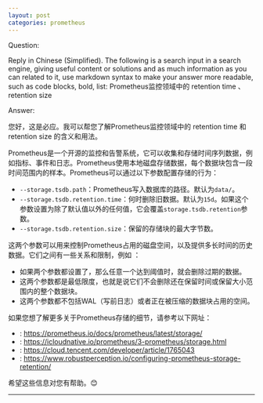 ```yaml
---
layout: post
categories: prometheus
---
```

Question:

Reply in Chinese (Simplified).
The following is a search input in a search engine, giving useful content or solutions and as much information as you can related to it, use markdown syntax to make your answer more readable, such as code blocks, bold, list:
Prometheus监控领域中的 retention time 、 retention size

Answer:

您好，这是必应。我可以帮您了解Prometheus监控领域中的 retention time 和 retention size 的含义和用法。

Prometheus是一个开源的监控和告警系统，它可以收集和存储时间序列数据，例如指标、事件和日志。Prometheus使用本地磁盘存储数据，每个数据块包含一段时间范围内的样本。Prometheus可以通过以下参数配置存储的行为：

- `--storage.tsdb.path`：Prometheus写入数据库的路径。默认为`data/`。
- `--storage.tsdb.retention.time`：何时删除旧数据。默认为`15d`。如果这个参数设置为除了默认值以外的任何值，它会覆盖`storage.tsdb.retention`参数。
- `--storage.tsdb.retention.size`：保留的存储块的最大字节数。

这两个参数可以用来控制Prometheus占用的磁盘空间，以及提供多长时间的历史数据。它们之间有一些关系和限制，例如  ：

- 如果两个参数都设置了，那么任意一个达到阈值时，就会删除过期的数据。
- 这两个参数都是最低限度，也就是说它们不会删除还在保留时间或保留大小范围内的整个数据块。
- 这两个参数都不包括WAL（写前日志）或者正在被压缩的数据块占用的空间。

如果您想了解更多关于Prometheus存储的细节，请参考以下网址：

- : https://prometheus.io/docs/prometheus/latest/storage/
- : https://icloudnative.io/prometheus/3-prometheus/storage.html
- : https://cloud.tencent.com/developer/article/1765043
- : https://www.robustperception.io/configuring-prometheus-storage-retention/

希望这些信息对您有帮助。😊


<hr/>

